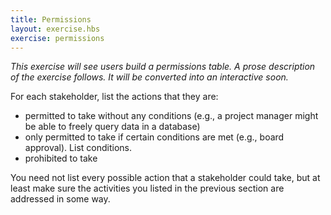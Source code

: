 ```yaml
---
title: Permissions
layout: exercise.hbs
exercise: permissions
---
```


*This exercise will see users build a permissions table. A prose description of the exercise follows. It will be converted into an interactive soon.*

For each stakeholder, list the actions that they are:    
* permitted to take without any conditions (e.g., a project manager might be able to freely query data in a database)
* only permitted to take if certain conditions are met (e.g., board approval). List conditions.
* prohibited to take

You need not list every possible action that a stakeholder could take, but at least make sure the activities you listed in the previous section are addressed in some way.
